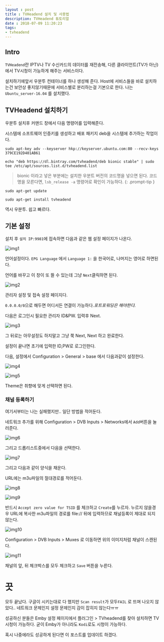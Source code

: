 ```yaml
---
layout : post
title : TVHeadend 설치 및 사용법
description: TVHeadend 튜토리얼
date : 2018-07-09 11:20:23
tags:
- tvheadend
---
```


## Intro

`TVHeadend`란 IPTV나 TV 수신카드의 데이터를 재전송해, 다른 클라이언트(TV가 아닌)에서 TV시청이 가능하게 해주는 서비스이다.

설치하기에앞서 우분투 컨테이너를 하나 생성해 준다. Host에 서비스들을 바로 설치하는건 보안상 좋지않기때문에 서비스별로 분리하는걸 기본으로 한다. 나는 `Ubuntu_server-16.04` 를 설치했다.

## TVHeadend 설치하기
우분투 설치후 커맨드 창에서 다음 명령어를 입력해준다.

시스템에 소프트웨어 인증키를 생성하고 배포 패키지 deb을 시스템에 추가하는 작업이다.

```console
sudo apt-key adv --keyserver hkp://keyserver.ubuntu.com:80 --recv-keys 379CE192D401AB61
```

```console
echo "deb https://dl.bintray.com/tvheadend/deb bionic stable" | sudo tee /etc/apt/sources.list.d/tvheadend.list
```

> bionic 이라고 넣은 부분에는 설치한 우분트 버전의 코드명을 넣으면 된다.
> 코드명을 모른다면, `lsb_release -a` 명령어로 확인이 가능하다.
{: .prompt-tip }

```console
sudo apt-get update
```

```console
sudo apt-get install tvheadend
```

역시 우분투. 쉽고 빠르다.


## 기본 설정
설치 후 `설치 IP:9981`에 접속하면 다음과 같은 웹 설정 페이지가 나온다.

![img1](https://github.com/cozy-ho/cozy-ho.github.io/blob/master/images/_post-18-07-09-01.png?raw=true)

언어설정이다. `EPG Language` 에서 `Language 1:` 을 한국어로, 나머지는 영어로 하면된다.

언어를 바꾸고 이 창이 또 뜰 수 있는데 그냥 `Next`클릭하면 된다.

![img2](https://github.com/cozy-ho/cozy-ho.github.io/blob/master/images/_post-18-07-09-02.png?raw=true)

관리자 설정 및 접속 설정 페이지다.

`0.0.0.0/0`으로 해두면 어디서든 연결이 가능하다.*포트포워딩은 해야한다.*

다음은 로그인시 필요한 관리자 ID&PW. 입력후 Next.

![img3](https://github.com/cozy-ho/cozy-ho.github.io/blob/master/images/_post-18-07-09-03.png?raw=true)

그 뒤로는 아무설정도 하지말고 그냥 쭉 Next, Next 하고 완료한다.

설정이 끝나면 초기에 입력한 ID,PW로 로그인한다.

다음, 설정에서 Configuration > General > base 에서 다음과같이 설정한다.

![img4](https://github.com/cozy-ho/cozy-ho.github.io/blob/master/images/_post-18-07-09-04.png?raw=true)

![img5](https://github.com/cozy-ho/cozy-ho.github.io/blob/master/images/_post-18-07-09-05.png?raw=true)

Theme은 취향에 맞게 선택하면 된다.

### 채널 등록하기

여기서부터는 나는 실패했지만.. 일단 방법을 적어둔다.

네트워크 추가를 위해 Configuration > DVB Inputs > Networks에서 `Add`버튼을 눌러준다.

![img6](https://github.com/cozy-ho/cozy-ho.github.io/blob/master/images/_post-18-07-09-06.png?raw=true)

그리고 드롭리스트중에서 다음을 선택한다.

![img7](https://github.com/cozy-ho/cozy-ho.github.io/blob/master/images/_post-18-07-09-07.png?raw=true)

그리고 다음과 같이 양식을 채운다.

URL에는 m3u파일의 절대경로를 적어둔다.

![img8](https://github.com/cozy-ho/cozy-ho.github.io/blob/master/images/_post-18-07-09-08.png?raw=true)

![img9](https://github.com/cozy-ho/cozy-ho.github.io/blob/master/images/_post-18-07-09-09.png?raw=true)

반드시 `Accept zero value for TSID` 를 체크하고 `Create`를 누르자. 누르지 않을경우 URL에 복사한 m3u파일의 경로를 file:// 뒤에 입력하므로 채널등록이 제대로 되지 않는다.

![img10](https://github.com/cozy-ho/cozy-ho.github.io/blob/master/images/_post-18-07-09-10.png?raw=true)

Configuration > DVB Inputs > Muxes 로 이동하면 위의 이미지처럼 채널이 스캔된다.

![img11](https://github.com/cozy-ho/cozy-ho.github.io/blob/master/images/_post-18-07-09-11.png?raw=true)

채널의 앞, 뒤 체크박스를 모두 체크하고 `Save` 버튼을 누른다.

# 끗

모두 끝났다. 구글이 시키는대로 다 했지만 `Scan result`가 모두`FAIL` 로 뜨며 나오지 않았다.. 네트워크 문제인지 설정 문제인지 감이 잡히지 않는다ㅠㅠ

성공하신 분들은 Emby 설정 페이지에서 플러그인 > TVheadend를 찾아 설치하면 TV시청이 가능하다. 굳이 Emby가 아니라도 `Kodi`로도 시청이 가능하다.

혹시 나중에라도 성공하게 된다면 이 포스트를 업데이트 하겠다.
